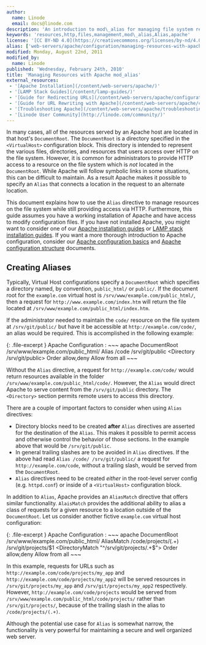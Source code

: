 ```yaml
---
author:
  name: Linode
  email: docs@linode.com
description: 'An introduction to mod\_alias for managing file system resources with the Apache web server.'
keywords: 'resources,http,files,management,mod\_alias,Alias,apache'
license: '[CC BY-ND 4.0](https://creativecommons.org/licenses/by-nd/4.0)'
alias: ['web-servers/apache/configuration/managing-resources-with-apache-alias/','websites/apache-tips-and-tricks/managing-resources-with-apache-modalias/']
modified: Monday, August 22nd, 2011
modified_by:
  name: Linode
published: 'Wednesday, February 24th, 2010'
title: 'Managing Resources with Apache mod_alias'
external_resources:
 - '[Apache Installation](/content/web-servers/apache/)'
 - '[LAMP Stack Guides](/content/lamp-guides/)'
 - '[Guide for Redirecting URLs](/content/web-servers/apache/configuration/redirecting-urls)'
 - '[Guide for URL Rewriting with Apache](/content/web-servers/apache/configuration/rewriting-urls)'
 - '[Troubleshooting Apache](/content/web-servers/apache/troubleshooting/)'
 - '[Linode User Community](http://linode.com/community/)'
---
```


In many cases, all of the resources served by an Apache host are located in that host's `DocumentRoot`. The `DocumentRoot` is a directory specified in the `<VirtualHost>` configuration block. This directory is intended to represent the various files, directories, and resources that users access over HTTP on the file system. However, it is common for administrators to provide HTTP access to a resource on the file system which is *not* located in the `DocumentRoot`. While Apache will follow symbolic links in some situations, this can be difficult to maintain. As a result Apache makes it possible to specify an `Alias` that connects a location in the request to an alternate location.

This document explains how to use the `Alias` directive to manage resources on the file system while still providing access via HTTP. Furthermore, this guide assumes you have a working installation of Apache and have access to modify configuration files. If you have not installed Apache, you might want to consider one of our [Apache installation guides](/content/web-servers/apache/) or [LAMP stack installation guides](/content/lamp-guides/). If you want a more thorough introduction to Apache configuration, consider our [Apache configuration basics](/content/web-servers/apache/configuration/configuration-basics) and [Apache configuration structure](/content/web-servers/apache/configuration/configuration-structure) documents.

## Creating Aliases

Typically, Virtual Host configurations specify a `DocumentRoot` which specifies a directory named, by convention, `public_html/` or `public/`. If the document root for the `example.com` virtual host is `/srv/www/example.com/public_html/`, then a request for `http://www.example.com/index.htm` will return the file located at `/srv/www/example.com/public_html/index.htm`.

If the administrator needed to maintain the `code/` resource on the file system at `/srv/git/public/` but have it be accessible at `http://example.com/code/`, an alias would be required. This is accomplished in the following example:

{: .file-excerpt }
Apache Configuration
:   ~~~ apache
    DocumentRoot /srv/www/example.com/public_html/
    Alias /code /srv/git/public
    <Directory /srv/git/public>
        Order allow,deny
        Allow from all
    </Directory>
    ~~~

Without the `Alias` directive, a request for `http://example.com/code/` would return resources available in the folder `/srv/www/example.com/public_html/code/`. However, the `Alias` would direct Apache to serve content from the `/srv/git/public` directory. The `<Directory>` section permits remote users to access this directory.

There are a couple of important factors to consider when using `Alias` directives:

-   Directory blocks need to be created **after** `Alias` directives are asserted for the destination of the `Alias`. This makes it possible to permit access and otherwise control the behavior of those sections. In the example above that would be `/srv/git/public`.
-   In general trailing slashes are to be avoided in `Alias` directives. If the above had read `Alias /code/ /srv/git/public/` a request for `http://example.com/code`, without a trailing slash, would be served from the `DocumentRoot`.
-   `Alias` directives need to be created *either* in the root-level server config (e.g. `httpd.conf`) or inside of a `<VirtualHost>` configuration block.

In addition to `Alias`, Apache provides an `AliasMatch` directive that offers similar functionality. `AlaisMatch` provides the additional ability to alias a class of requests for a given resource to a location outside of the `DocumentRoot`. Let us consider another fictive `example.com` virtual host configuration:

{: .file-excerpt }
Apache Configuration
:   ~~~ apache
    DocumentRoot /srv/www/example.com/public_html/
    AliasMatch /code/projects/(.+) /srv/git/projects/$1
    <DirectoryMatch "^/srv/git/projects/.+$">
        Order allow,deny
        Allow from all
    </Directory>
    ~~~

In this example, requests for URLs such as `http://example.com/code/projects/my_app` and `http://example.com/code/projects/my_app2` will be served resources in `/srv/git/projects/my_app` and `/srv/git/projects/my_app2` respectively. However, `http://example.com/code/projects` would be served from `/srv/www/example.com/public_html/code/projects/` rather than `/srv/git/projects/`, because of the trailing slash in the alias to `/code/projects/(.+)`.

Although the potential use case for `Alias` is somewhat narrow, the functionality is very powerful for maintaining a secure and well organized web server.
